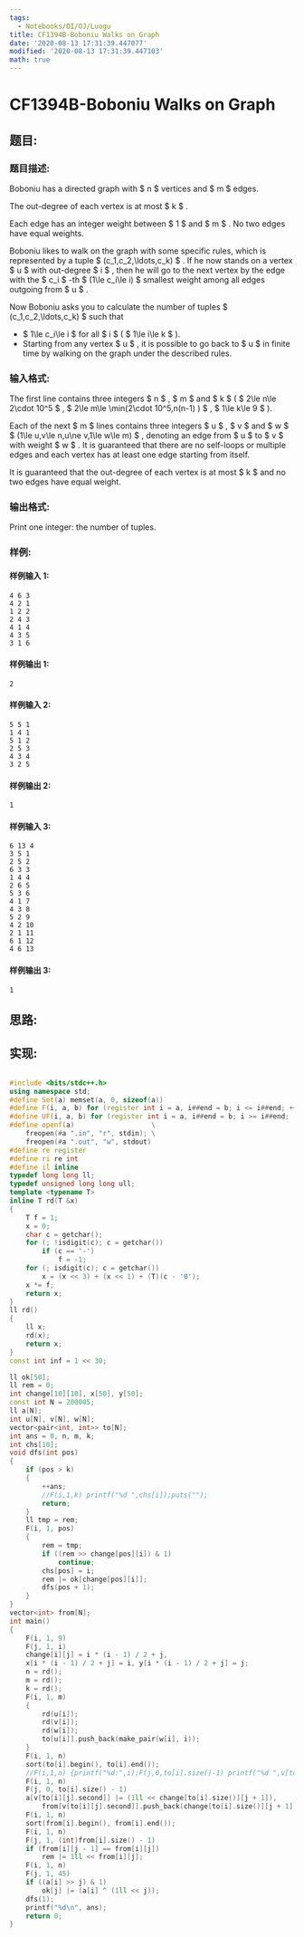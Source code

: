 ```yaml
---
tags:
  - Notebooks/OI/OJ/Luogu
title: CF1394B-Boboniu Walks on Graph
date: '2020-08-13 17:31:39.447077'
modified: '2020-08-13 17:31:39.447103'
math: true
---
```


# CF1394B-Boboniu Walks on Graph

## 题目:

### 题目描述:

Boboniu has a directed graph with $ n $ vertices and $ m $ edges.

The out-degree of each vertex is at most $ k $ .

Each edge has an integer weight between $ 1 $ and $ m $ . No two edges have equal weights.

Boboniu likes to walk on the graph with some specific rules, which is represented by a tuple $ (c_1,c_2,\ldots,c_k) $ . If he now stands on a vertex $ u $ with out-degree $ i $ , then he will go to the next vertex by the edge with the $ c_i $ -th $ (1\le c_i\le i) $ smallest weight among all edges outgoing from $ u $ .

Now Boboniu asks you to calculate the number of tuples $ (c_1,c_2,\ldots,c_k) $ such that

- $ 1\le c_i\le i $ for all $ i $ ( $ 1\le i\le k $ ).
- Starting from any vertex $ u $ , it is possible to go back to $ u $ in finite time by walking on the graph under the described rules.

### 输入格式:

The first line contains three integers $ n $ , $ m $ and $ k $ ( $ 2\le n\le 2\cdot 10^5 $ , $ 2\le m\le \min(2\cdot       10^5,n(n-1) ) $ , $ 1\le k\le 9 $ ).

Each of the next $ m $ lines contains three integers $ u $ , $ v $ and $ w $ $ (1\le u,v\le n,u\ne v,1\le w\le m) $ , denoting an edge from $ u $ to $ v $ with weight $ w $ . It is guaranteed that there are no self-loops or multiple edges and each vertex has at least one edge starting from itself.

It is guaranteed that the out-degree of each vertex is at most $ k $ and no two edges have equal weight.

### 输出格式:

Print one integer: the number of tuples.

### 样例:

#### 样例输入 1:

```
4 6 3
4 2 1
1 2 2
2 4 3
4 1 4
4 3 5
3 1 6
```

#### 样例输出 1:

```
2
```

#### 样例输入 2:

```
5 5 1
1 4 1
5 1 2
2 5 3
4 3 4
3 2 5
```

#### 样例输出 2:

```
1
```

#### 样例输入 3:

```
6 13 4
3 5 1
2 5 2
6 3 3
1 4 4
2 6 5
5 3 6
4 1 7
4 3 8
5 2 9
4 2 10
2 1 11
6 1 12
4 6 13
```

#### 样例输出 3:

```
1
```

## 思路:

## 实现:

```cpp

#include <bits/stdc++.h>
using namespace std;
#define Set(a) memset(a, 0, sizeof(a))
#define F(i, a, b) for (register int i = a, i##end = b; i <= i##end; ++i)
#define UF(i, a, b) for (register int i = a, i##end = b; i >= i##end; --i)
#define openf(a)                   \
    freopen(#a ".in", "r", stdin); \
    freopen(#a ".out", "w", stdout)
#define re register
#define ri re int
#define il inline
typedef long long ll;
typedef unsigned long long ull;
template <typename T>
inline T rd(T &x)
{
    T f = 1;
    x = 0;
    char c = getchar();
    for (; !isdigit(c); c = getchar())
        if (c == '-')
            f = -1;
    for (; isdigit(c); c = getchar())
        x = (x << 3) + (x << 1) + (T)(c - '0');
    x *= f;
    return x;
}
ll rd()
{
    ll x;
    rd(x);
    return x;
}
const int inf = 1 << 30;

ll ok[50];
ll rem = 0;
int change[10][10], x[50], y[50];
const int N = 200005;
ll a[N];
int u[N], v[N], w[N];
vector<pair<int, int>> to[N];
int ans = 0, n, m, k;
int chs[10];
void dfs(int pos)
{
    if (pos > k)
    {
        ++ans;
        //F(i,1,k) printf("%d ",chs[i]);puts("");
        return;
    }
    ll tmp = rem;
    F(i, 1, pos)
    {
        rem = tmp;
        if ((rem >> change[pos][i]) & 1)
            continue;
        chs[pos] = i;
        rem |= ok[change[pos][i]];
        dfs(pos + 1);
    }
}
vector<int> from[N];
int main()
{
    F(i, 1, 9)
    F(j, 1, i)
    change[i][j] = i * (i - 1) / 2 + j,
    x[i * (i - 1) / 2 + j] = i, y[i * (i - 1) / 2 + j] = j;
    n = rd();
    m = rd();
    k = rd();
    F(i, 1, m)
    {
        rd(u[i]);
        rd(v[i]);
        rd(w[i]);
        to[u[i]].push_back(make_pair(w[i], i));
    }
    F(i, 1, n)
    sort(to[i].begin(), to[i].end());
    //F(i,1,n) {printf("%d:",i);F(j,0,to[i].size()-1) printf("%d ",v[to[i][j].second]);puts("");}
    F(i, 1, n)
    F(j, 0, to[i].size() - 1)
    a[v[to[i][j].second]] |= (1ll << change[to[i].size()][j + 1]),
        from[v[to[i][j].second]].push_back(change[to[i].size()][j + 1]);
    F(i, 1, n)
    sort(from[i].begin(), from[i].end());
    F(i, 1, n)
    F(j, 1, (int)from[i].size() - 1)
    if (from[i][j - 1] == from[i][j])
        rem |= 1ll << from[i][j];
    F(i, 1, n)
    F(j, 1, 45)
    if ((a[i] >> j) & 1)
        ok[j] |= (a[i] ^ (1ll << j));
    dfs(1);
    printf("%d\n", ans);
    return 0;
}

```
